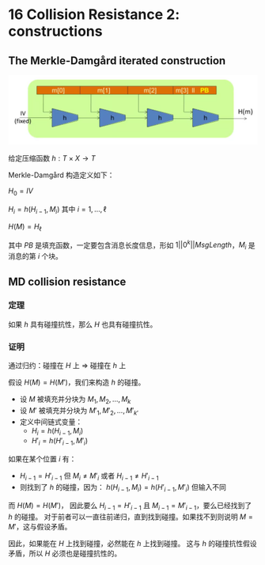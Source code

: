 # 16 Collision Resistance 2: constructions

## The Merkle-Damgård iterated construction

![alt text](image.png)

给定压缩函数 $h: T \times X \longrightarrow T$ 

Merkle-Damgård 构造定义如下：

$H_0 = IV$

$H_i = h(H_{i-1}, M_i)$ 其中 $i = 1,\dots,\ell$

$H(M) = H_\ell$

其中 $PB$ 是填充函数，一定要包含消息长度信息，形如 $1 || 0^k || Msg Length$，$M_i$ 是消息的第 $i$ 个块。

## MD collision resistance

### 定理
如果 $h$ 具有碰撞抗性，那么 $H$ 也具有碰撞抗性。

### 证明
通过归约：碰撞在 $H$ 上 $\Rightarrow$ 碰撞在 $h$ 上

假设 $H(M) = H(M')$，我们来构造 $h$ 的碰撞。

- 设 $M$ 被填充并分块为 $M_1, M_2, ..., M_k$
- 设 $M'$ 被填充并分块为 $M'_1, M'_2, ..., M'_{k'}$
- 定义中间链式变量：
  - $H_i = h(H_{i-1}, M_i)$
  - $H'_i = h(H'_{i-1}, M'_i)$

如果在某个位置 $i$ 有：
- $H_{i-1} = H'_{i-1}$ 但 $M_i \neq M'_i$ 或者 $H_{i-1} \neq H'_{i-1}$
- 则找到了 $h$ 的碰撞，因为：
  $h(H_{i-1}, M_i) = h(H'_{i-1}, M'_i)$ 但输入不同

而 $H(M) = H(M')$， 因此要么 $H_{i-1} = H'_{i-1}$ 且 $M_{i-1} = M'_{i-1}$，要么已经找到了 $h$ 的碰撞。 对于前者可以一直往前递归，直到找到碰撞。如果找不到则说明 $M = M'$，这与假设矛盾。

因此，如果能在 $H$ 上找到碰撞，必然能在 $h$ 上找到碰撞。
这与 $h$ 的碰撞抗性假设矛盾，所以 $H$ 必须也是碰撞抗性的。

